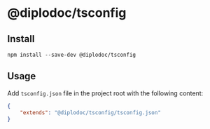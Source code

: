 # @diplodoc/tsconfig

## Install
```
npm install --save-dev @diplodoc/tsconfig
```

## Usage
Add `tsconfig.json` file in the project root with the following content: 

```json
{
    "extends": "@diplodoc/tsconfig/tsconfig.json"
}
```